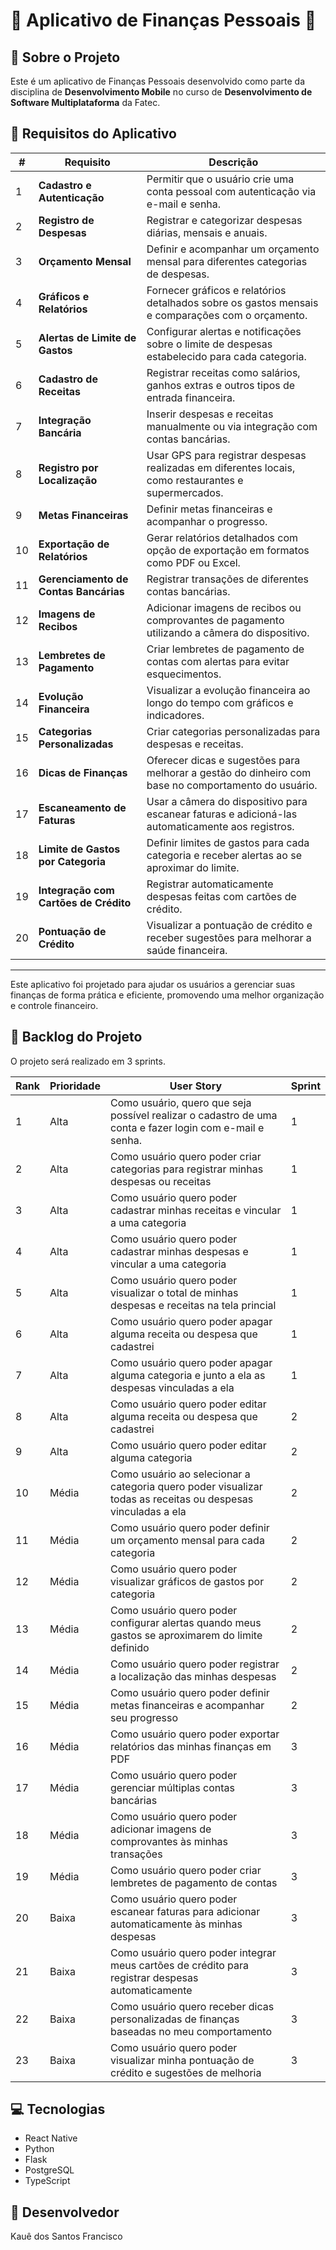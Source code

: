 # 💸 Aplicativo de Finanças Pessoais 💸

## 📝 Sobre o Projeto

Este é um aplicativo de Finanças Pessoais desenvolvido como parte da disciplina de **Desenvolvimento Mobile** no curso de **Desenvolvimento de Software Multiplataforma** da Fatec.

## 📱 Requisitos do Aplicativo

| **#** | **Requisito**                                                                 | **Descrição**                                                                                           |
|-------|-------------------------------------------------------------------------------|-------------------------------------------------------------------------------------------------------|
| 1     | **Cadastro e Autenticação**                                                  | Permitir que o usuário crie uma conta pessoal com autenticação via e-mail e senha.                   |
| 2     | **Registro de Despesas**                                                     | Registrar e categorizar despesas diárias, mensais e anuais.                                          |
| 3     | **Orçamento Mensal**                                                         | Definir e acompanhar um orçamento mensal para diferentes categorias de despesas.                     |
| 4     | **Gráficos e Relatórios**                                                    | Fornecer gráficos e relatórios detalhados sobre os gastos mensais e comparações com o orçamento.     |
| 5     | **Alertas de Limite de Gastos**                                              | Configurar alertas e notificações sobre o limite de despesas estabelecido para cada categoria.       |
| 6     | **Cadastro de Receitas**                                                     | Registrar receitas como salários, ganhos extras e outros tipos de entrada financeira.               |
| 7     | **Integração Bancária**                                                      | Inserir despesas e receitas manualmente ou via integração com contas bancárias.                     |
| 8     | **Registro por Localização**                                                 | Usar GPS para registrar despesas realizadas em diferentes locais, como restaurantes e supermercados. |
| 9     | **Metas Financeiras**                                                        | Definir metas financeiras e acompanhar o progresso.                                                  |
| 10    | **Exportação de Relatórios**                                                 | Gerar relatórios detalhados com opção de exportação em formatos como PDF ou Excel.                   |
| 11    | **Gerenciamento de Contas Bancárias**                                        | Registrar transações de diferentes contas bancárias.                                                 |
| 12    | **Imagens de Recibos**                                                       | Adicionar imagens de recibos ou comprovantes de pagamento utilizando a câmera do dispositivo.        |
| 13    | **Lembretes de Pagamento**                                                   | Criar lembretes de pagamento de contas com alertas para evitar esquecimentos.                        |
| 14    | **Evolução Financeira**                                                      | Visualizar a evolução financeira ao longo do tempo com gráficos e indicadores.                       |
| 15    | **Categorias Personalizadas**                                                | Criar categorias personalizadas para despesas e receitas.                                            |
| 16    | **Dicas de Finanças**                                                        | Oferecer dicas e sugestões para melhorar a gestão do dinheiro com base no comportamento do usuário.  |
| 17    | **Escaneamento de Faturas**                                                  | Usar a câmera do dispositivo para escanear faturas e adicioná-las automaticamente aos registros.     |
| 18    | **Limite de Gastos por Categoria**                                           | Definir limites de gastos para cada categoria e receber alertas ao se aproximar do limite.           |
| 19    | **Integração com Cartões de Crédito**                                        | Registrar automaticamente despesas feitas com cartões de crédito.                                   |
| 20    | **Pontuação de Crédito**                                                     | Visualizar a pontuação de crédito e receber sugestões para melhorar a saúde financeira.              |

---

Este aplicativo foi projetado para ajudar os usuários a gerenciar suas finanças de forma prática e eficiente, promovendo uma melhor organização e controle financeiro.

## 📓 Backlog do Projeto

O projeto será realizado em 3 sprints.

| **Rank** | **Prioridade** | **User Story**                                                                                     | **Sprint** |
|----------|----------------|----------------------------------------------------------------------------------------------------|------------|
| 1        | Alta           | Como usuário, quero que seja possível realizar o cadastro de uma conta e fazer login com e-mail e senha. | 1 |
| 2        | Alta           | Como usuário quero poder criar categorias para registrar minhas despesas ou receitas | 1 |
| 3        | Alta           | Como usuário quero poder cadastrar minhas receitas e vincular a uma categoria | 1 |
| 4        | Alta           | Como usuário quero poder cadastrar minhas despesas e vincular a uma categoria | 1 |
| 5        | Alta           | Como usuário quero poder visualizar o total de minhas despesas e receitas na tela princial | 1 |
| 6        | Alta           | Como usuário quero poder apagar alguma receita ou despesa que cadastrei | 1 |
| 7        | Alta           | Como usuário quero poder apagar alguma categoria e junto a ela as despesas vinculadas a ela | 1 |
| 8        | Alta           | Como usuário quero poder editar alguma receita ou despesa que cadastrei | 2 |
| 9        | Alta           | Como usuário quero poder editar alguma categoria | 2 |
| 10       | Média          | Como usuário ao selecionar a categoria quero poder visualizar todas as receitas ou despesas vinculadas a ela | 2 |
| 11       | Média          | Como usuário quero poder definir um orçamento mensal para cada categoria | 2 |
| 12       | Média          | Como usuário quero poder visualizar gráficos de gastos por categoria | 2 |
| 13       | Média          | Como usuário quero poder configurar alertas quando meus gastos se aproximarem do limite definido | 2 |
| 14       | Média          | Como usuário quero poder registrar a localização das minhas despesas | 2 |
| 15       | Média          | Como usuário quero poder definir metas financeiras e acompanhar seu progresso | 2 |
| 16       | Média          | Como usuário quero poder exportar relatórios das minhas finanças em PDF | 3 |
| 17       | Média          | Como usuário quero poder gerenciar múltiplas contas bancárias | 3 |
| 18       | Média          | Como usuário quero poder adicionar imagens de comprovantes às minhas transações | 3 |
| 19       | Média          | Como usuário quero poder criar lembretes de pagamento de contas | 3 |
| 20       | Baixa          | Como usuário quero poder escanear faturas para adicionar automaticamente às minhas despesas | 3 |
| 21       | Baixa          | Como usuário quero poder integrar meus cartões de crédito para registrar despesas automaticamente | 3 |
| 22       | Baixa          | Como usuário quero receber dicas personalizadas de finanças baseadas no meu comportamento | 3 |
| 23       | Baixa          | Como usuário quero poder visualizar minha pontuação de crédito e sugestões de melhoria | 3 |


## 💻 Tecnologias
- React Native
- Python
- Flask
- PostgreSQL
- TypeScript

## 👤 Desenvolvedor
Kauê dos Santos Francisco